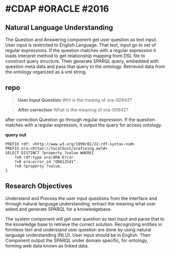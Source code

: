 # #CDAP #ORACLE #2016

## Natural Language Understanding ##

The Question and Answering component get user question as text input. User input is
restricted to English Language. That text, input go to set of regular expressions. If the
question matches with a regular expression it loads interpret method to get relationship
mapping from DSL file to construct query structure. Then generate SPARQL query,
embedded with question meta data and pass that query to the ontology. Retrieved data
from the ontology organized as a xml string.

repo
----

> **User Input Question**
Wht is the meanig of ora-00942?
 
 > **After correction**
What is the meaning of ora-00942?

after correction Question go through regular expression. If the
question matches with a regular expression, it output the query for access ontology.

**query out**

	PREFIX rdf: <http://www.w3.org/1999/02/22-rdf-syntax-ns#>
	PREFIX ora:<https://localhost/orafixing.owl#>
	SELECT DISTINCT ?property ?value WHERE{
		?x0 rdf:type ora:ORA-Error.
		?x0 ora:error_id "ORA12541".
		?x0 ?property ?value.
	}

## Research Objectives ##

Understand and Process the user input questions from the interface and through natural
language understanding, extract the meaning what user asked and generate SPARQL
for a knowledgebase.

The system component will get user question as text input and parse that to the
knowledge base to retrieve the correct solution. Recognizing entities in formless text
and understand user question are done by using natural language understanding
(NLU). User input should be in English. Then Component output the SPARQL under
domain specific, for ontology, forming web data known as linked data.
